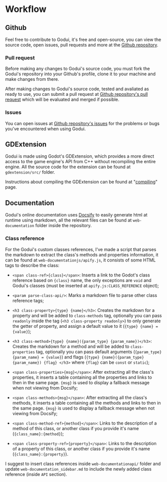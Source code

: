# Workflow

## Github

Feel free to contribute to Godui, it's free and open-source, you can view the source code, open issues, pull requests and more at the [Github repository](https://github.com/ghsoares/godui).

### Pull request

Before making any changes to Godui's source code, you must fork the Godui's repository into your Github's profile, clone it to your machine and make changes from there.

After making changes to Godui's source code, tested and avaliated as ready to use, you can submit a pull request at [Github repository's pull request](https://github.com/ghsoares/godui/issues) which will be evaluated and merged if possible.

### Issues

You can open issues at [Github repository's issues](https://github.com/ghsoares/godui/issues) for the problems or bugs you've encountered when using Godui.

## GDExtension

Godui is made using Godot's GDExtension, which provides a more direct access to the game engine's API from C++ without recompiling the entire engine. All the source code for the extension can be found at `gdextension/src/` folder.

Instructions about compiling the GDExtension can be found at "[compiling](contributing/compiling.md)" page.

## Documentation

Godui's online documentation uses [Docsify](https://docsify.js.org/) to easily generate html at runtime using markdown, all the relevant files can be found at `web-documentation` folder inside the repository.

### Class reference

For the Godui's custom classes references, I've made a script that parses the markdown to extract the class's methods and properties information, it can be found at `web-documentationjs/apify.js`, it consists of some HTML tags to describe the class:

- `<span class-ref>{class}</span>`: Inserts a link to the Godot's class reference based on `{class}` name, the only exceptions are `void` and Godui's classes (must be inserted at `apify.js:CLASS_REFERENCE` object);

- `<param parse-class-api/>`: Marks a markdown file to parse other class reference tags;

- `<h3 class-property>{type} {name}</h3>`: Creates the markdown for a property and will be added to `class-methods` tag, optionally you can pass `readonly` inside the tag (`<h3 class-property readonly>`) to only generate the getter of property, and assign a default value to it (`{type} {name} = {value}`);

- `<h3 class-method>{type} {name}({param_type} {param_name})</h3>`: Creates the markdown for a method and will be added to `class-properties` tag, optionally you can pass default arguments (`{param_type} {param_name} = {value}`) and flags (`{type} {name}({param_type} {param_name}) {flag} </h3>` where `{flag}` can be `const` or `static`);

- `<span class-properties>{msg}</span>`: After extracting all the class's properties, it inserts a table containing all the properties and links to then in the same page. `{msg}` is used to display a fallback message when not viewing from Docsify;

- `<span class-methods>{msg}</span>`: After extracting all the class's methods, it inserts a table containing all the methods and links to then in the same page. `{msg}` is used to display a fallback message when not viewing from Docsify;

- `<span class-method-ref>{method}</span>`: Links to the description of a method of this class, or another  class if you provide it's name (`{class_name}:{method}`);

- `<span class-property-ref>{property}</span>`: Links to the description of a property of this class, or another class if you provide it's name (`{class_name}:{property}`).

I suggest to insert class references inside `web-documentationapi/` folder and update `web-documentation_sidebar.md` to include the newly added class reference (inside `API` section).